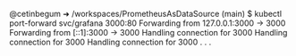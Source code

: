 @cetinbegum ➜ /workspaces/PrometheusAsDataSource (main) $ kubectl port-forward svc/grafana 3000:80
Forwarding from 127.0.0.1:3000 -> 3000
Forwarding from [::1]:3000 -> 3000
Handling connection for 3000
Handling connection for 3000
Handling connection for 3000
.
.
.